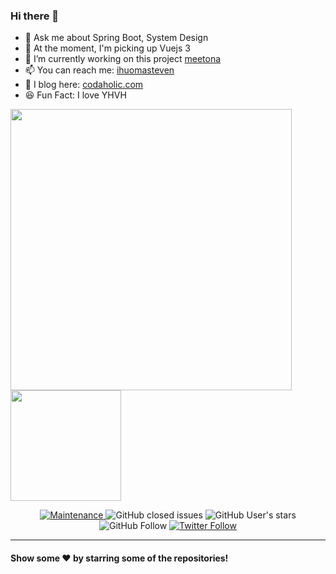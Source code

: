 ### Hi there 👋

- 💬 Ask me about Spring Boot, System Design
- 🌱 At the moment, I'm picking up Vuejs 3
- 🔭 I’m currently working on this project [meetona](https://github.com/codaholichq/meetona)
- 📫 You can reach me: [ihuomasteven](mailto:hello@ihuomasteven.com)
- 📃 I blog here: [codaholic.com](https://codaholic.com)
- 😆 Fun Fact: I love YHVH


<p align="left">
<a href="https://github.com/ihuomasteven/ihuomasteven">
	<img width="450px" src="https://github-readme-stats.vercel.app/api?username=ihuomasteven&title_color=ffffff&theme=vue-dark&show_icons=true&count_private=true&hide_border=true" />
</a><a href="https://github.com/ihuomasteven/ihuomasteven">
	<img height="177em" src="https://github-readme-stats.vercel.app/api/top-langs/?username=ihuomasteven&title_color=ffffff&theme=vue-dark&show_icons=true&count_private=true&hide_border=true&layout=compact&langs_count=8&hide=css,html,dockerfile,freemarker" />
</a>
</p>

<p></p>


<div align="center">
	<a href="https://gitHub.com/ihuomasteven/ihuomasteven/graphs/commit-activity">
		<img alt="Maintenance" src="https://img.shields.io/badge/Maintained%3F-yes-green.svg">
	</a>
	<img alt="GitHub closed issues" src="https://img.shields.io/github/issues-closed/ihuomasteven/ihuomasteven">
	<img alt="GitHub User's stars" src="https://img.shields.io/github/stars/ihuomasteven?style=flat" />
	<img alt="GitHub Follow" src="https://img.shields.io/github/followers/ihuomasteven?label=followers&logo=GitHub&style=flat" />
	<a href="https://twitter.com/ihuomasteven">
		<img alt="Twitter Follow" src="https://img.shields.io/twitter/follow/ihuomasteven?style=flat&label=followers&logo=Twitter" />
	</a>
</div>

---
<!--START_SECTION:activity-->

<!--END_SECTION:activity-->

<p></p>

#### Show some ❤️ by starring some of the repositories!
